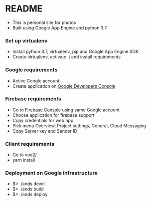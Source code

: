 # README
* This is personal site for photos
* Built using Google App Engine and python 3.7

### Set up virtualenv
* Install python 3.7, virtualenv, pip and Google App Engine SDK
* Create virtualenv, activate it and install requirements

### Google requirements
- Active Google account
- Create application on [Google Developers Console](https://console.developers.google.com/project)

### Firebase requirements
- Go to [Firebase Console](https://console.firebase.google.com) using same Google account 
- Choose application for firebase support
- Copy credentials for web app
- Pick menu Overview, Project settings, General, Cloud Messaging
- Copy Server key and Sender ID

### Client requirements
- Go to vue2/
- yarn install

### Deployment on Google infrastructure
* $> ./ands devel
* $> ./ands build
* $> ./ands deploy
